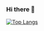 ### Hi there 👋

[![Top Langs](https://github-readme-stats.vercel.app/api/top-langs/?username=fjt-dev&theme=cobalt&layout=compact)](https://github.com/anuraghazra/github-readme-stats)

<!--
**fjt-dev/fjt-dev** is a ✨ _special_ ✨ repository because its `README.md` (this file) appears on your GitHub profile.

Here are some ideas to get you started:

- 🔭 I’m currently working on ...
- 🌱 I’m currently learning ...
- 👯 I’m looking to collaborate on ...
- 🤔 I’m looking for help with ...
- 💬 Ask me about ...
- 📫 How to reach me: ...
- 😄 Pronouns: ...
- ⚡ Fun fact: ...
-->
